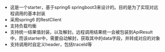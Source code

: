 - 这是一个starter，基于spring6 springboot3来设计的。目的是为了实现对远程调用的基本封装
- 采用spring6 的RestClient
- 支持负载均衡
- 支持统一结果值封装，以及解封。远程调用结果统一会被包装到ApiResult中，而该starter中，需要自动解封，获取其中的data字段，并转成对应的对象
- 支持调用时自定义header，包括traceId等
